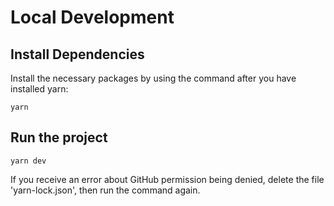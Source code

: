 # Local Development

## Install Dependencies

Install the necessary packages by using the command after you have installed yarn:

`yarn`

## Run the project

`yarn dev`

If you receive an error about GitHub permission being denied, delete the file 'yarn-lock.json', then run the command again.